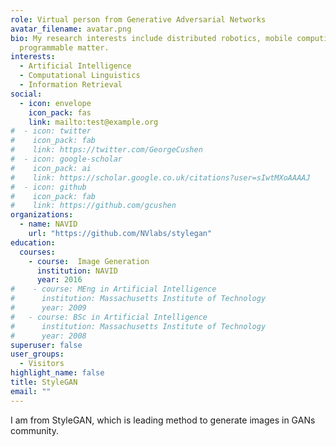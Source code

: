```yaml
---
role: Virtual person from Generative Adversarial Networks
avatar_filename: avatar.png
bio: My research interests include distributed robotics, mobile computing and
  programmable matter.
interests:
  - Artificial Intelligence
  - Computational Linguistics
  - Information Retrieval
social:
  - icon: envelope
    icon_pack: fas
    link: mailto:test@example.org
#  - icon: twitter
#    icon_pack: fab
#    link: https://twitter.com/GeorgeCushen
#  - icon: google-scholar
#    icon_pack: ai
#    link: https://scholar.google.co.uk/citations?user=sIwtMXoAAAAJ
#  - icon: github
#    icon_pack: fab
#    link: https://github.com/gcushen
organizations:
  - name: NAVID
    url: "https://github.com/NVlabs/stylegan"
education:
  courses:
    - course:  Image Generation
      institution: NAVID
      year: 2016
#    - course: MEng in Artificial Intelligence
#      institution: Massachusetts Institute of Technology
#      year: 2009
#   - course: BSc in Artificial Intelligence
#      institution: Massachusetts Institute of Technology
#      year: 2008
superuser: false
user_groups:
  - Visitors
highlight_name: false
title: StyleGAN
email: ""
---
```


I am from StyleGAN, which is leading method to generate images in GANs community.

